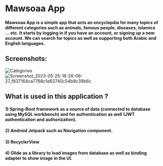 # Mawsoaa App
#### Mawsoaa App is a simple app that acts an encyclopdia for many topics of different categories such as animals, famous people, diseases, islamics ... etc. It starts by logging in if you have an account, or signing up a new account. We can search for topics as well as supporting both Arabic and English languages.

## Screenshots:
![Categories](https://user-images.githubusercontent.com/95777100/219899418-68e57b19-10ae-4e45-a300-91b55293cf11.jpeg)
![Screenshot_2023-05-25-16-26-06-27_f837164ca7768c1e62740c54b9c39b6c](https://github.com/khaledhesham2023/Mawsoaa/assets/95777100/220475cd-445d-476c-b51d-70a7392a2583)


## What is used in this application ?
#### 1) Spring-Boot framework as a source of data (connected to database using MySQL workbench) and for authentication as well (JWT authentication and authorization).
#### 2) Android Jetpack such as Navigation component.
#### 3) RecyclerView
#### 4) Glide as a library to load images from database as well as binding adapter to show image in the UI.
